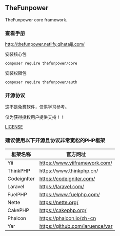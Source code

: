 ## TheFunpower

TheFunpower core framework.

### 查看手册

http://thefunpower.netlify.qihetaiji.com/


安装核心包 

~~~
composer require thefunpower/core
~~~

安装权限包

~~~
composer require thefunpower/auth
~~~

 

### 开源协议

这不是免费软件，仅供学习参考。

仅为获得授权用户提供支持！！

[LICENSE](LICENSE.md)


### 建议使用以下开源且协议非常宽松的PHP框架

|  框架名称   | 官方网址  |
|  ----  | ----  |
| Yii  | https://www.yiiframework.com/ |
| ThinkPHP | https://www.thinkphp.cn/ |
| CodeignIter  | https://codeigniter.com/ |
| Laravel  | https://laravel.com/ |
| FuelPHP  | https://www.fuelphp.com/ |
| Nette  | https://nette.org/ |
| CakePHP  | https://cakephp.org/ |
| Phalcon  | https://phalcon.io/zh-cn |
| Yar  |  https://github.com/laruence/yar |
  
 